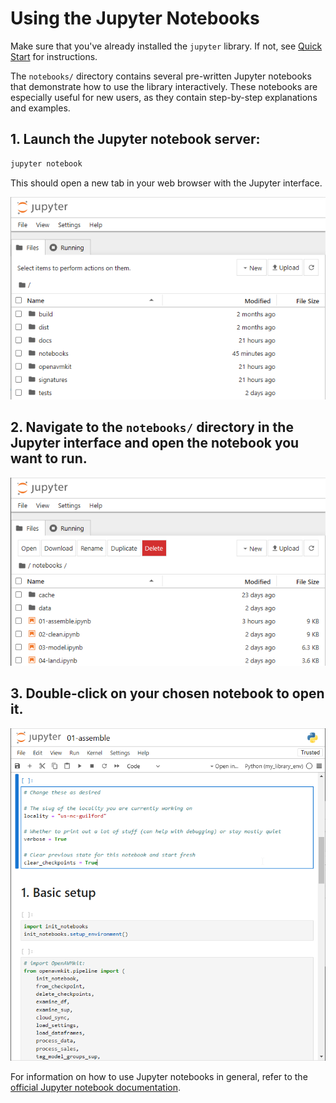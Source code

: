 # Using the Jupyter Notebooks

Make sure that you've already installed the `jupyter` library. If not, see [Quick Start](quick_start.md) for instructions.

The `notebooks/` directory contains several pre-written Jupyter notebooks that demonstrate how to use the library interactively. These notebooks are especially useful for new users, as they contain step-by-step explanations and examples.

## 1. Launch the Jupyter notebook server:
```bash
jupyter notebook
```

This should open a new tab in your web browser with the Jupyter interface.

![Jupyter interface](assets/images/jupyter_01.png)

## 2. Navigate to the `notebooks/` directory in the Jupyter interface and open the notebook you want to run.

![Open notebook](assets/images/jupyter_02.png)

## 3. Double-click on your chosen notebook to open it.

![Running notebook](assets/images/jupyter_03.png)

For information on how to use Jupyter notebooks in general, refer to the [official Jupyter notebook documentation](https://jupyter-notebook.readthedocs.io/en/stable/).